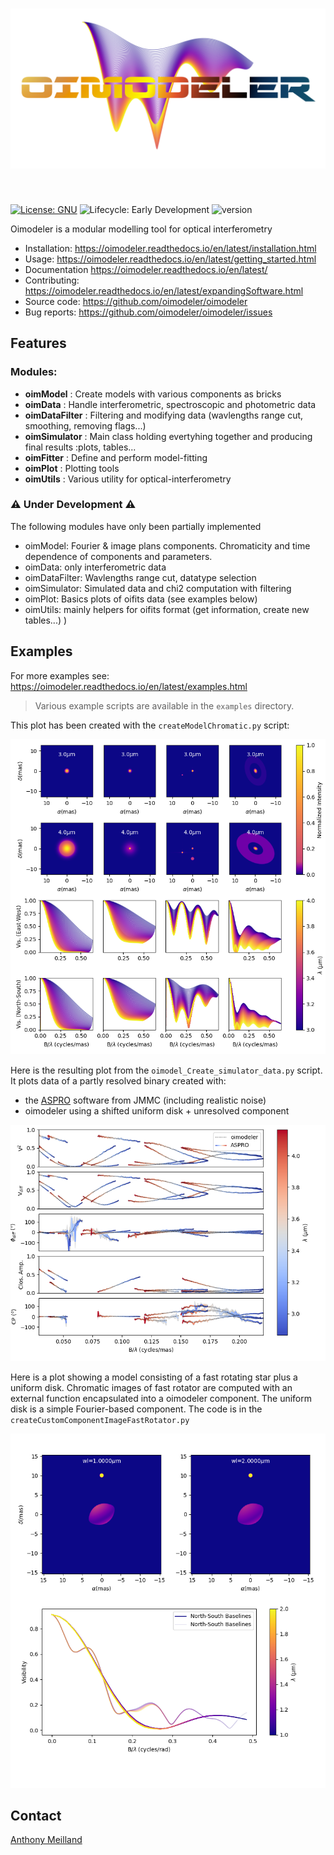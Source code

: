 <h1 align="center">
<img src="images/oimodelerlogo.png" width="600">
</h1><br>

[![License: GNU](https://img.shields.io/badge/License-GNU-yellow.svg)](https://www.gnu.org/licenses/gpl-3.0.en.html)
![Lifecycle:
Early Development](https://img.shields.io/badge/lifecycle-EarlyDevelopment-orange.svg)
![version](https://img.shields.io/badge/version-0.0.1-blue)

Oimodeler is a modular modelling tool for optical interferometry

* Installation: https://oimodeler.readthedocs.io/en/latest/installation.html
* Usage: https://oimodeler.readthedocs.io/en/latest/getting_started.html
* Documentation https://oimodeler.readthedocs.io/en/latest/
* Contributing: https://oimodeler.readthedocs.io/en/latest/expandingSoftware.html
* Source code: https://github.com/oimodeler/oimodeler
* Bug reports: https://github.com/oimodeler/oimodeler/issues

## Features
### Modules:
* **oimModel** : Create models with various components as bricks
* **oimData** :  Handle interferometric, spectroscopic and photometric data
* **oimDataFilter** : Filtering and modifying data (wavlengths range cut, smoothing, removing flags...)
* **oimSimulator** : Main class holding evertyhing together and producing final results :plots, tables...
* **oimFitter** : Define and perform model-fitting
* **oimPlot** : Plotting tools
* **oimUtils** : Various utility for optical-interferometry

### :warning: Under Development :warning:
The following modules have only been partially implemented
* oimModel: Fourier & image plans components. Chromaticity and time dependence of components and parameters.
* oimData: only interferometric data
* oimDataFilter: Wavlengths range cut, datatype selection
* oimSimulator: Simulated data and chi2 computation with filtering
* oimPlot: Basics plots of oifits data (see examples below)
* oimUtils: mainly helpers for oifits format (get information, create new tables...)
)

## Examples

For more examples see: https://oimodeler.readthedocs.io/en/latest/examples.html

> Various example scripts are available in the `examples` directory.<br>

This plot has been created with the `createModelChromatic.py` script:

![boo](./images/createModelChromatic.png)

Here is the resulting plot from the `oimodel_Create_simulator_data.py` script.
It plots data of a partly resolved binary created with:
- the [ASPRO](https://www.jmmc.fr/english/tools/proposal-preparation/aspro/) software from JMMC (including realistic noise)
- oimodeler using a shifted uniform disk + unresolved component

![boo](./images/oimodel_Create_simulator_data.png)

Here is a plot showing a model consisting of a fast rotating star plus a uniform disk.
Chromatic images of fast rotator are computed with an external function encapsulated into a oimodeler component.
The uniform disk is a simple Fourier-based component. The code is in the `createCustomComponentImageFastRotator.py`

![boo](./images/customCompImageFastRotatorImageAndVis.png)

## Contact
[Anthony Meilland](https://github.com/AnthonyMeilland)
